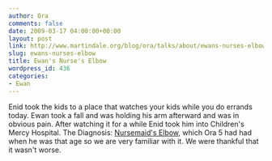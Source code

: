 ```yaml
---
author: Ora
comments: false
date: 2009-03-17 04:00:00+00:00
layout: post
link: http://www.martindale.org/blog/ora/talks/about/ewans-nurses-elbow
slug: ewans-nurses-elbow
title: Ewan's Nurse's Elbow
wordpress_id: 436
categories:
- Ewan
---
```


Enid took the kids to a place that watches your kids while you do errands today. Ewan took a fall and was holding his arm afterward and was in obvious pain. After watching it for a while Enid took him into Children's Mercy Hospital. The Diagnosis: [Nursemaid's Elbow](http://www.emedicinehealth.com/nursemaid_elbow/article_em.htm#Nursemaid%20Elbow%20Overview), which Ora 5 had had when he was that age so we are very familiar with it. We were thankful that it wasn't worse.
